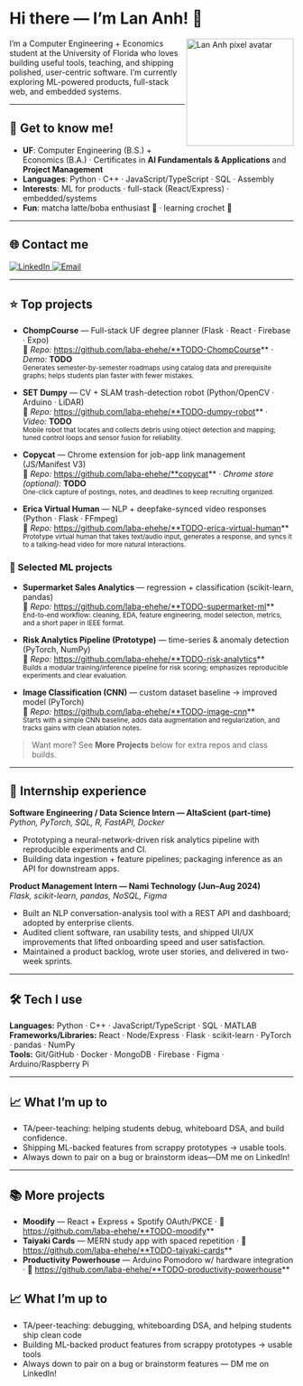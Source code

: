 <!-- Profile README for Lan Anh Do -->
<h1>Hi there — I’m Lan Anh! 👋</h1>

<!-- Right-side avatar (optional) -->
<img align="right" src="assets/pixel-lan-anh.png" width="190" alt="Lan Anh pixel avatar" />

I’m a Computer Engineering + Economics student at the University of Florida who loves building
useful tools, teaching, and shipping polished, user-centric software. I’m currently exploring
ML-powered products, full-stack web, and embedded systems.

---

## 🌸 Get to know me!
- **UF**: Computer Engineering (B.S.) + Economics (B.A.) · Certificates in **AI Fundamentals & Applications** and **Project Management**
- **Languages**: Python · C++ · JavaScript/TypeScript · SQL · Assembly
- **Interests**: ML for products · full-stack (React/Express) · embedded/systems
- **Fun**: matcha latte/boba enthusiast 🧋 · learning crochet 🧶

---

## 🌐 Contact me
<a href="https://www.linkedin.com/in/lananhnguyendo/" target="_blank">
  <img src="https://img.shields.io/badge/LinkedIn-0A66C2?logo=linkedin&logoColor=white" alt="LinkedIn">
</a>
<a href="mailto:lananhdo2905@gmail.com">
  <img src="https://img.shields.io/badge/Email-lananhdo2905%40gmail.com-EA4335?logo=gmail&logoColor=white" alt="Email">
</a>

---

## ⭐ Top projects

- **ChompCourse** — Full-stack UF degree planner (Flask · React · Firebase · Expo)  
  🔗 _Repo:_ https://github.com/laba-ehehe/**TODO-ChompCourse** · _Demo:_ **TODO**  
  <sub>Generates semester-by-semester roadmaps using catalog data and prerequisite graphs; helps students plan faster with fewer mistakes.</sub>

- **SET Dumpy** — CV + SLAM trash-detection robot (Python/OpenCV · Arduino · LiDAR)  
  🔗 _Repo:_ https://github.com/laba-ehehe/**TODO-dumpy-robot** · _Video:_ **TODO**  
  <sub>Mobile robot that locates and collects debris using object detection and mapping; tuned control loops and sensor fusion for reliability.</sub>

- **Copycat** — Chrome extension for job-app link management (JS/Manifest V3)  
  🔗 _Repo:_ https://github.com/laba-ehehe/**copycat** · _Chrome store (optional):_ **TODO**  
  <sub>One-click capture of postings, notes, and deadlines to keep recruiting organized.</sub>

- **Erica Virtual Human** — NLP + deepfake-synced video responses (Python · Flask · FFmpeg)  
  🔗 _Repo:_ https://github.com/laba-ehehe/**TODO-erica-virtual-human**  
  <sub>Prototype virtual human that takes text/audio input, generates a response, and syncs it to a talking-head video for more natural interactions.</sub>

### 🧠 Selected ML projects
- **Supermarket Sales Analytics** — regression + classification (scikit-learn, pandas)  
  🔗 _Repo:_ https://github.com/laba-ehehe/**TODO-supermarket-ml**  
  <sub>End-to-end workflow: cleaning, EDA, feature engineering, model selection, metrics, and a short paper in IEEE format.</sub>

- **Risk Analytics Pipeline (Prototype)** — time-series & anomaly detection (PyTorch, NumPy)  
  🔗 _Repo:_ https://github.com/laba-ehehe/**TODO-risk-analytics**  
  <sub>Builds a modular training/inference pipeline for risk scoring; emphasizes reproducible experiments and clear evaluation.</sub>

- **Image Classification (CNN)** — custom dataset baseline → improved model (PyTorch)  
  🔗 _Repo:_ https://github.com/laba-ehehe/**TODO-image-cnn**  
  <sub>Starts with a simple CNN baseline, adds data augmentation and regularization, and tracks gains with clean ablation notes.</sub>

> Want more? See **More Projects** below for extra repos and class builds.

---

## 💼 Internship experience

**Software Engineering / Data Science Intern — AltaScient (part-time)**  
_Python, PyTorch, SQL, R, FastAPI, Docker_  
- Prototyping a neural-network-driven risk analytics pipeline with reproducible experiments and CI.  
- Building data ingestion + feature pipelines; packaging inference as an API for downstream apps.

**Product Management Intern — Nami Technology (Jun–Aug 2024)**  
_Flask, scikit-learn, pandas, NoSQL, Figma_  
- Built an NLP conversation-analysis tool with a REST API and dashboard; adopted by enterprise clients.  
- Audited client software, ran usability tests, and shipped UI/UX improvements that lifted onboarding speed and user satisfaction.  
- Maintained a product backlog, wrote user stories, and delivered in two-week sprints.

<!-- Add any previous internships/externships here -->

---

## 🛠️ Tech I use
**Languages:** Python · C++ · JavaScript/TypeScript · SQL · MATLAB  
**Frameworks/Libraries:** React · Node/Express · Flask · scikit-learn · PyTorch · pandas · NumPy  
**Tools:** Git/GitHub · Docker · MongoDB · Firebase · Figma · Arduino/Raspberry Pi

---

## 📈 What I’m up to
- TA/peer-teaching: helping students debug, whiteboard DSA, and build confidence.  
- Shipping ML-backed features from scrappy prototypes → usable tools.  
- Always down to pair on a bug or brainstorm ideas—DM me on LinkedIn!

---

## 📚 More projects
- **Moodify** — React + Express + Spotify OAuth/PKCE · 🔗 https://github.com/laba-ehehe/**TODO-moodify**  
- **Taiyaki Cards** — MERN study app with spaced repetition · 🔗 https://github.com/laba-ehehe/**TODO-taiyaki-cards**  
- **Productivity Powerhouse** — Arduino Pomodoro w/ hardware integration · 🔗 https://github.com/laba-ehehe/**TODO-productivity-powerhouse**

<!-- Optional GitHub stats (uncomment if you like the look) -->
<!--
![Top Langs](https://github-readme-stats.vercel.app/api/top-langs/?username=laba-ehehe&layout=compact)
-->


## 📈 What I’m up to
- TA/peer-teaching: debugging, whiteboarding DSA, and helping students ship clean code  
- Building ML-backed product features from scrappy prototypes → usable tools  
- Always down to pair on a bug or brainstorm features — DM me on LinkedIn!

<!-- Optional: GitHub stats (uncomment if you want it) -->
<!--
![Top Langs](https://github-readme-stats.vercel.app/api/top-langs/?username=laba-ehehe&layout=compact)
-->
